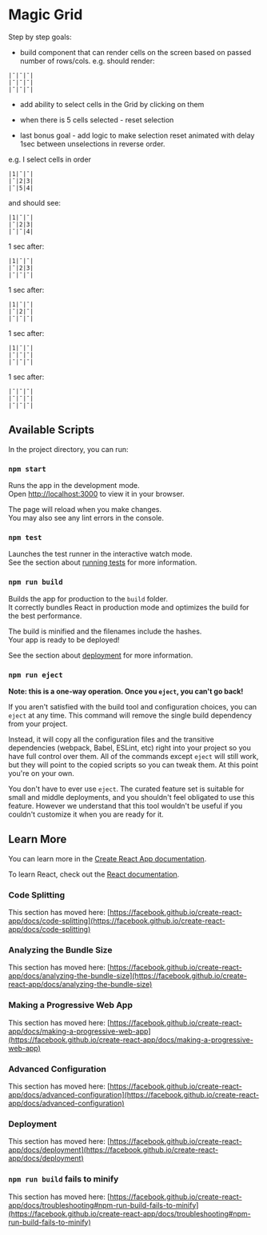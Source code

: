 # Magic Grid

Step by step goals:

- build <Grid/> component that can render cells on the screen
  based on passed number of rows/cols.
  e.g. <Grid rows={3} cols={3}/> should render:

```
|¯|¯|¯|
|¯|¯|¯|
|¯|¯|¯|
```

- add ability to select cells in the Grid by clicking on them

- when there is 5 cells selected - reset selection

- last bonus goal - add logic to make selection reset animated with delay 1sec
  between unselections in reverse order.

e.g. I select cells in order

```
|1|¯|¯|
|¯|2|3|
|¯|5|4|
```

and should see:

```
|1|¯|¯|
|¯|2|3|
|¯|¯|4|
```

1 sec after:

```
|1|¯|¯|
|¯|2|3|
|¯|¯|¯|
```

1 sec after:

```
|1|¯|¯|
|¯|2|¯|
|¯|¯|¯|
```

1 sec after:

```
|1|¯|¯|
|¯|¯|¯|
|¯|¯|¯|
```

1 sec after:

```
|¯|¯|¯|
|¯|¯|¯|
|¯|¯|¯|
```

## Available Scripts

In the project directory, you can run:

### `npm start`

Runs the app in the development mode.\
Open [http://localhost:3000](http://localhost:3000) to view it in your browser.

The page will reload when you make changes.\
You may also see any lint errors in the console.

### `npm test`

Launches the test runner in the interactive watch mode.\
See the section about [running tests](https://facebook.github.io/create-react-app/docs/running-tests) for more information.

### `npm run build`

Builds the app for production to the `build` folder.\
It correctly bundles React in production mode and optimizes the build for the best performance.

The build is minified and the filenames include the hashes.\
Your app is ready to be deployed!

See the section about [deployment](https://facebook.github.io/create-react-app/docs/deployment) for more information.

### `npm run eject`

**Note: this is a one-way operation. Once you `eject`, you can't go back!**

If you aren't satisfied with the build tool and configuration choices, you can `eject` at any time. This command will remove the single build dependency from your project.

Instead, it will copy all the configuration files and the transitive dependencies (webpack, Babel, ESLint, etc) right into your project so you have full control over them. All of the commands except `eject` will still work, but they will point to the copied scripts so you can tweak them. At this point you're on your own.

You don't have to ever use `eject`. The curated feature set is suitable for small and middle deployments, and you shouldn't feel obligated to use this feature. However we understand that this tool wouldn't be useful if you couldn't customize it when you are ready for it.

## Learn More

You can learn more in the [Create React App documentation](https://facebook.github.io/create-react-app/docs/getting-started).

To learn React, check out the [React documentation](https://reactjs.org/).

### Code Splitting

This section has moved here: [https://facebook.github.io/create-react-app/docs/code-splitting](https://facebook.github.io/create-react-app/docs/code-splitting)

### Analyzing the Bundle Size

This section has moved here: [https://facebook.github.io/create-react-app/docs/analyzing-the-bundle-size](https://facebook.github.io/create-react-app/docs/analyzing-the-bundle-size)

### Making a Progressive Web App

This section has moved here: [https://facebook.github.io/create-react-app/docs/making-a-progressive-web-app](https://facebook.github.io/create-react-app/docs/making-a-progressive-web-app)

### Advanced Configuration

This section has moved here: [https://facebook.github.io/create-react-app/docs/advanced-configuration](https://facebook.github.io/create-react-app/docs/advanced-configuration)

### Deployment

This section has moved here: [https://facebook.github.io/create-react-app/docs/deployment](https://facebook.github.io/create-react-app/docs/deployment)

### `npm run build` fails to minify

This section has moved here: [https://facebook.github.io/create-react-app/docs/troubleshooting#npm-run-build-fails-to-minify](https://facebook.github.io/create-react-app/docs/troubleshooting#npm-run-build-fails-to-minify)
